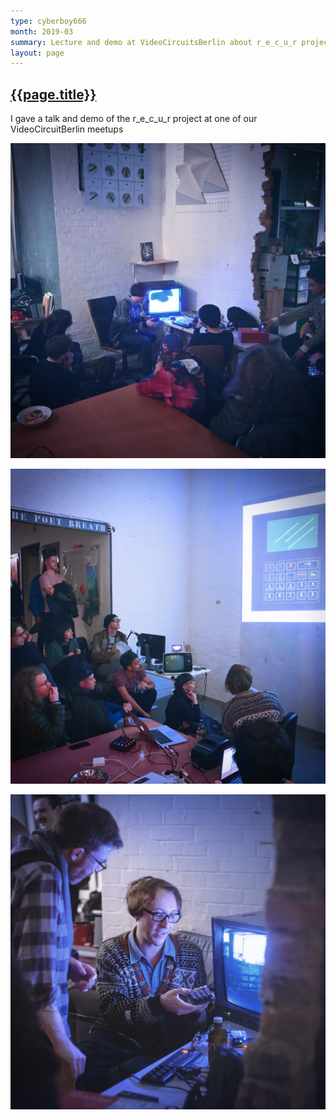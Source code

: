 ```yaml
---
type: cyberboy666
month: 2019-03
summary: Lecture and demo at VideoCircuitsBerlin about r_e_c_u_r project
layout: page
---
```


## [ {{page.title}} ]({{page.url}})

I gave a talk and demo of the r_e_c_u_r project at one of our VideoCircuitBerlin meetups

![image](/images/cyberboy666/vcb_recur1.jpg)

![image](/images/cyberboy666/vcb_recur2.jpg)

![image](/images/cyberboy666/vcb_recur3.jpg)
